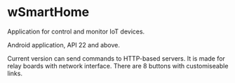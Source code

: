 # wSmartHome
Application for control and monitor IoT devices.

Android application, API 22 and above.

Current version can send commands to HTTP-based servers. It is made for relay boards with network interface. There are 8 buttons with customiseable links.
